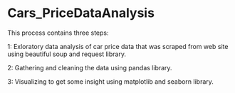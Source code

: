 # Cars_PriceDataAnalysis

This process contains three steps:

1: Exloratory data analysis of car price data that was scraped from web site using beautiful soup and request library.

2: Gathering and cleaning the data using pandas library.

3: Visualizing to get some insight using matplotlib and seaborn library.
